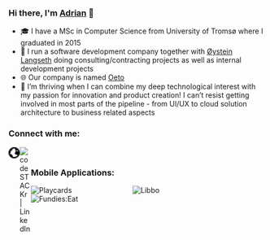 ### Hi there, I'm [Adrian][adrianostgard] 👋

- 🎓 I have a MSc in Computer Science from University of Tromsø where I graduated in 2015
- 💼 I run a software development company together with [Øystein Langseth][oysteinlangseth] doing consulting/contracting projects as well as internal development projects
- 🌐 Our company is named [Oeto][oeto]
- 🌱 I’m thriving when I can combine my deep technological interest with my passion for innovation and product creation! I can’t resist getting involved in most parts of the pipeline - from UI/UX to cloud solution architecture to business related aspects

### Connect with me:

[<img align="left" alt="codeSTACKr.com" width="22px" src="https://raw.githubusercontent.com/iconic/open-iconic/master/svg/globe.svg" />][adrianostgard]
[<img align="left" alt="codeSTACKr | LinkedIn" width="22px" src="https://cdn.jsdelivr.net/npm/simple-icons@v3/icons/linkedin.svg" />][linkedin]

<br />

### Mobile Applications:
[<img align="left" alt="Playcards" width="200px" src="https://user-images.githubusercontent.com/3825668/90292458-32588c00-de82-11ea-87a9-c53ef86fffa7.png" />][appstore-playcards]
[<img align="left" alt="Libbo" width="200px" src="https://user-images.githubusercontent.com/3825668/90292476-3be1f400-de82-11ea-918b-0816246272e8.png" />][appstore-libbo]
[<img align="left" alt="Fundies:Eat" width="200px" src="https://user-images.githubusercontent.com/3825668/90292482-3edce480-de82-11ea-91a7-3fc901c2cabb.png" />][appstore-fundies]

<!--
**adrianostgard/adrianostgard** is a ✨ _special_ ✨ repository because its `README.md` (this file) appears on your GitHub profile.

Here are some ideas to get you started:

- 🔭 I’m currently working on ...
- 🌱 I’m currently learning ...
- 👯 I’m looking to collaborate on ...
- 🤔 I’m looking for help with ...
- 💬 Ask me about ...
- 📫 How to reach me: ...
- 😄 Pronouns: ...
- ⚡ Fun fact: ...
-->

[adrianostgard]: https://adrianostgard.com
[oeto]: https://oeto.io
[linkedin]: https://www.linkedin.com/in/adrianostgard
[oysteinlangseth]: https://github.com/oysteinlangseth
[appstore-playcards]: http://itunes.apple.com/app/id1410844557
[appstore-libbo]: https://itunes.apple.com/us/app/libbo-your-books-organized/id1358016169?ls=1&mt=8
[appstore-fundies]: https://apps.apple.com/us/app/fundies-eat-food-tracking/id1476160722?ls=1